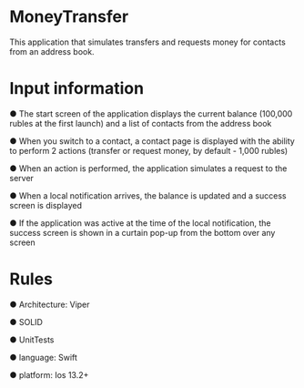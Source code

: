 # MoneyTransfer

This application that simulates transfers and requests money for contacts from an address book.

# Input information

● The start screen of the application displays the current balance (100,000 rubles at the first launch) and a list of contacts from the address book 

● When you switch to a contact, a contact page is displayed with the ability to perform 2 actions (transfer or request money, by default - 1,000 rubles)

● When an action is performed, the application simulates a request to the server

● When a local notification arrives, the balance is updated and a success screen is displayed 

● If the application was active at the time of the local notification, the success screen is shown in a curtain pop-up from the bottom over any screen 

# Rules

● Architecture: Viper

● SOLID

● UnitTests

● language: Swift

● platform: Ios 13.2+
